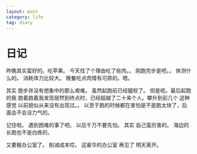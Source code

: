 ```yaml
---
layout: post
category: life
tag: diary
---
```


日记
===

昨晚其实蛮好的。吃苹果。
今天找了个理由吃了些肉。。
刚跑完步是吧。。
体测什么的。
消耗体力比较大。
晚餐吃点肉情有可原的。嗯。



其实 跑步并没有想象中的那么艰难。
虽然起跑前已经腿软了。
但是呢。最后起跑的我 跑着跑着我发现居然到终点时，已经超越了二十来个人。攀升到前几个
这种感觉 以前貌似从来没有出现过。。
以至于跑的时候都在害怕是不是跑太快了，后面会不会没力气的。

记住啦。
遇到困难的事了吧。
以后千万不要先怕。
其实 自己蛮厉害的。
海边的长跑也不是白练的。



又要搬办公室了。
削减成本哎。
这豪华的办公室 再见了 明天离开。
